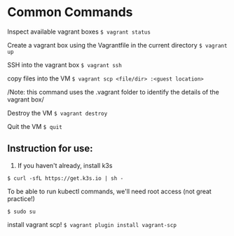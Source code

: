 # Common Commands 
Inspect available vagrant boxes 
`$ vagrant status `

Create a vagrant box using the Vagrantfile in the current directory
`$ vagrant up`

SSH into the vagrant box
`$ vagrant ssh`

copy files into the VM
`$ vagrant scp <file/dir> :<guest location>`


/Note: this command uses the .vagrant folder to identify the details of the vagrant box/

Destroy the VM
`$ vagrant destroy`

Quit the VM
`$ quit`

## Instruction for use:
1. If you haven't already, install k3s

`$ curl -sfL https://get.k3s.io | sh - `

To be able to run kubectl commands, we'll need root access (not great practice!)

`$ sudo su`

install vagrant scp!
`$ vagrant plugin install vagrant-scp`


